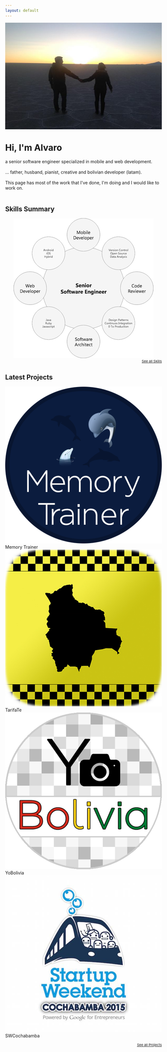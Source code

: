 ```yaml
---
layout: default
---
```




<div class="img-home-container">
	<a href="https://www.youtube.com/watch?v=1vPMD3wmaZo" target="_blank">
		<img src="/assets/home2.jpg" alt="Salar de Uyuni" class="img-home"/>
	</a>
</div>

<div class="back-home">
	<h1>Hi, I'm Alvaro</h1>
	a senior software engineer specialized in mobile and web development.
	<br/><br/>
	... father, husband, pianist, creative and bolivian developer (latam).
	<br/><br/>
	This page has most of the work that I've done, I'm doing and I would like to work on.<br/>
</div>

<br style="clear:both;"/>
<div class="line"></div>

## Skills Summary
<div style="text-align:center;">
	<img id="skills_summary" src="/assets/skills/skills_summary.png" alt="Skills"/>
</div>
<a href="/skills" style="float:right; font-size: 11px;">See all Skills</a>

<br style="clear:both;"/>
<div class="line"></div>

## Latest Projects

<div class="box-home">
	<img src="/assets/apps/memorytrainer.png" alt="Memory Trainer" class="img-home-app"/>
	<span class="box-legend">Memory Trainer</span>
</div>

<div class="box-home">
	<img src="/assets/apps/tarifate.png" alt="TarifaTe" class="img-home-app"/>
	<span class="box-legend">TarifaTe</span>
</div>

<div class="box-home">
	<img src="/assets/apps/yobolivia.png" alt="YoBolivia" class="img-home-app"/>
	<span class="box-legend">YoBolivia</span>
</div>

<div class="box-home">
	<img src="/assets/apps/swcochabamba.jpg" alt="SWCochabamba" class="img-home-app"/>
	<span class="box-legend">SWCochabamba</span>
</div>

<a href="/projects" style="float:right; font-size: 11px;">See all Projects</a>
<br/><br style="clear: both;"/>


